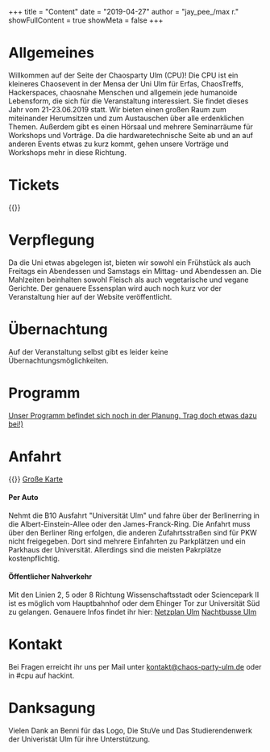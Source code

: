 +++
title = "Content"
date = "2019-04-27"
author = "jay_pee_/max r."
showFullContent = true
showMeta = false
+++

# Allgemeines
Willkommen auf der Seite der  Chaosparty Ulm (CPU)! Die CPU ist ein kleineres Chaosevent in der Mensa der Uni Ulm für Erfas, ChaosTreffs, Hackerspaces, chaosnahe Menschen und allgemein jede humanoide Lebensform, die sich für die Veranstaltung interessiert.
Sie findet dieses Jahr vom 21-23.06.2019 statt.
Wir bieten einen großen Raum zum miteinander Herumsitzen und zum Austauschen über alle erdenklichen Themen. Außerdem gibt es einen Hörsaal und mehrere Seminarräume für Workshops und Vorträge. Da die hardwaretechnische Seite ab und an auf anderen Events etwas zu kurz kommt, gehen unsere Vorträge und Workshops mehr in diese Richtung.

# Tickets
{{<tickets>}}

# Verpflegung
Da die Uni etwas abgelegen ist, bieten wir sowohl ein Frühstück als auch Freitags ein Abendessen und Samstags ein Mittag- und Abendessen an. Die Mahlzeiten beinhalten sowohl Fleisch als auch vegetarische und vegane Gerichte. Der genauere Essensplan wird auch noch kurz vor der Veranstaltung hier auf der Website veröffentlicht.
# Übernachtung
Auf der Veranstaltung selbst gibt es leider keine Übernachtungsmöglichkeiten.

# Programm

[Unser Programm befindet sich noch in der Planung. Trag doch etwas dazu bei!)](https://pretalx.chaos-party-ulm.de/cpu19/)


# Anfahrt
{{<maps>}}
[Große Karte](./map.html)

#### Per Auto
Nehmt die B10 Ausfahrt "Universität Ulm" und fahre über der Berlinerring in die Albert-Einstein-Allee oder den James-Franck-Ring. Die Anfahrt muss über den Berliner Ring erfolgen, die anderen Zufahrtsstraßen sind für PKW nicht freigegeben. Dort sind mehrere Einfahrten zu Parkplätzen und ein Parkhaus der Universität. Allerdings sind die meisten Pakrplätze kostenpflichtig.
#### Öffentlicher Nahverkehr
Mit den Linien 2, 5 oder 8 Richtung Wissenschaftsstadt oder Sciencepark II ist es möglich vom Hauptbahnhof oder dem Ehinger Tor zur Universität Süd zu gelangen. 
Genauere Infos findet ihr hier:
[Netzplan Ulm](https://www.swu.de/fileadmin/content/mobilitaet/karten/2019/Liniennetzplan-2019.pdf)
[Nachtbusse Ulm](https://www.swu.de/fileadmin/content/mobilitaet/Pocketfahrplaene/SWU_PocketFahrplan_NachtBus_NachtSAM_DINA4_2019.pdf)

# Kontakt
Bei Fragen erreicht ihr uns per Mail unter [kontakt@chaos-party-ulm.de](mailto:kontakt@chaos-party-ulm.de) oder in #cpu auf hackint. 

# Danksagung
Vielen Dank an Benni für das Logo, Die StuVe und Das Studierendenwerk der Univeristät Ulm für ihre Unterstützung.